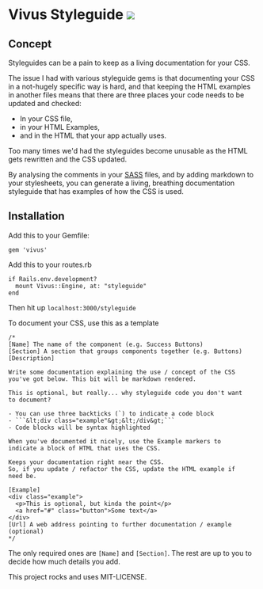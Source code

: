 # Vivus Styleguide <img src="https://travis-ci.org/markcipolla/vivus.svg?branch=master" />

## Concept

Styleguides can be a pain to keep as a living documentation for your CSS.

The issue I had with various styleguide gems is that documenting your CSS in a not-hugely specific way is hard, and that keeping the HTML examples in another files means that there are three places your code needs to be updated and checked:

- In your CSS file,
- in your HTML Examples,
- and in the HTML that your app actually uses.

Too many times we'd had the styleguides become unusable as the HTML gets rewritten and the CSS updated.

By analysing the comments in your [SASS](http://sass-lang.com/) files, and by adding markdown to your stylesheets, you can generate a living, breathing documentation styleguide that has examples of how the CSS is used.

## Installation
Add this to your Gemfile:
```
gem 'vivus'
```

Add this to your routes.rb
```
if Rails.env.development?
  mount Vivus::Engine, at: "styleguide"
end
```

Then hit up ```localhost:3000/styleguide```

To document your CSS, use this as a template
```
/*
[Name] The name of the component (e.g. Success Buttons)
[Section] A section that groups components together (e.g. Buttons)
[Description]

Write some documentation explaining the use / concept of the CSS
you've got below. This bit will be markdown rendered.

This is optional, but really... why styleguide code you don't want 
to document?

- You can use three backticks (`) to indicate a code block
- ```&lt;div class="example"&gt;&lt;/div&gt;```
- Code blocks will be syntax highlighted

When you've documented it nicely, use the Example markers to
indicate a block of HTML that uses the CSS.

Keeps your documentation right near the CSS.
So, if you update / refactor the CSS, update the HTML example if
need be.

[Example] 
<div class="example">
  <p>This is optional, but kinda the point</p>
  <a href="#" class="button">Some text</a>
</div>
[Url] A web address pointing to further documentation / example (optional)
*/
```

The only required ones are ```[Name]``` and ```[Section]```. 
The rest are up to you to decide how much details you add.

This project rocks and uses MIT-LICENSE.
